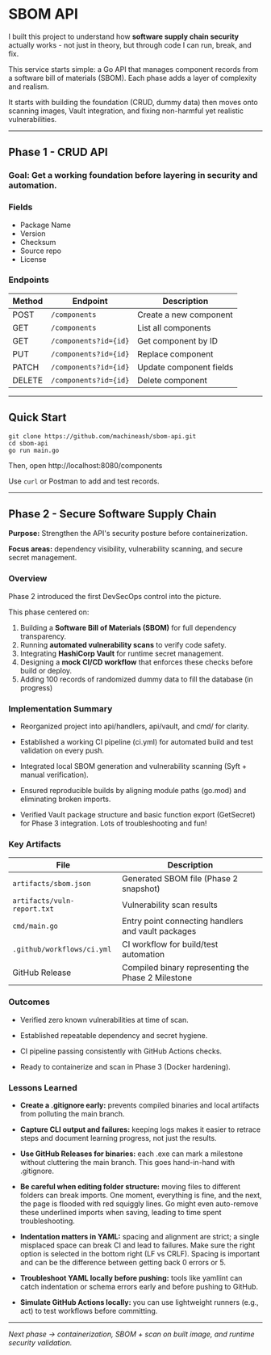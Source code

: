 # SBOM API

I built this project to understand how **software supply chain security** actually works - not just in theory, but through code I can run, break, and fix.

This service starts simple: a Go API that manages component records from a software bill of materials (SBOM). Each phase adds a layer of complexity and realism.

It starts with building the foundation (CRUD, dummy data) then moves onto scanning images, Vault integration, and fixing non-harmful yet realistic vulnerabilities.

---

## Phase 1 - CRUD API

### **Goal:** Get a working foundation before layering in security and automation. 

### Fields
- Package Name
- Version
- Checksum
- Source repo
- License

### Endpoints
| Method | Endpoint | Description |
|--------|-----------|--------------|
| POST | `/components` | Create a new component |
| GET | `/components` | List all components |
| GET | `/components?id={id}` | Get component by ID |
| PUT | `/components?id={id}` | Replace component |
| PATCH | `/components?id={id}` | Update component fields |
| DELETE | `/components?id={id}` | Delete component |

---

## Quick Start
```
git clone https://github.com/machineash/sbom-api.git
cd sbom-api
go run main.go
```
Then, open http://localhost:8080/components

Use ```curl``` or Postman to add and test records.

---

## Phase 2 - Secure Software Supply Chain

**Purpose:** Strengthen the API's security posture before containerization.

**Focus areas:** dependency visibility, vulnerability scanning, and secure secret management.

### Overview
Phase 2 introduced the first DevSecOps control into the picture.

This phase centered on:
1. Building a **Software Bill of Materials (SBOM)** for full dependency transparency.
2. Running **automated vulnerability scans** to verify code safety.
3. Integrating **HashiCorp Vault** for runtime secret management.
4. Designing a **mock CI/CD workflow** that enforces these checks before build or deploy.
5. Adding 100 records of randomized dummy data to fill the database (in progress)

### Implementation Summary
- Reorganized project into api/handlers, api/vault, and cmd/ for clarity.

- Established a working CI pipeline (ci.yml) for automated build and test validation on every push.

- Integrated local SBOM generation and vulnerability scanning (Syft + manual verification).

- Ensured reproducible builds by aligning module paths (go.mod) and eliminating broken imports.

- Verified Vault package structure and basic function export (GetSecret) for Phase 3 integration. Lots of troubleshooting and fun!

### Key Artifacts
| File | Description |
|------|---------------|
| `artifacts/sbom.json` | Generated SBOM file (Phase 2 snapshot) |
| `artifacts/vuln-report.txt` | Vulnerability scan results |
| `cmd/main.go` | Entry point connecting handlers and vault packages |
| `.github/workflows/ci.yml` | CI workflow for build/test automation |
| GitHub Release | Compiled binary representing the Phase 2 Milestone |


### Outcomes
- Verified zero known vulnerabilities at time of scan. 

- Established repeatable dependency and secret hygiene.

- CI pipeline passing consistently with GitHub Actions checks.

- Ready to containerize and scan in Phase 3 (Docker hardening).


### Lessons Learned 
- **Create a .gitignore early:** prevents compiled binaries and local artifacts from polluting the main branch.

- **Capture CLI output and failures:** keeping logs makes it easier to retrace steps and document learning progress, not just the results.

- **Use GitHub Releases for binaries:** each .exe can mark a milestone without cluttering the main branch. This goes hand-in-hand with .gitignore.

- **Be careful when editing folder structure:** moving files to different folders can break imports. One moment, everything is fine, and the next, the page is flooded with red squiggly lines. Go might even auto-remove these underlined imports when saving, leading to time spent troubleshooting.

- **Indentation matters in YAML:** spacing and alignment are strict; a single misplaced space can break CI and lead to failures. Make sure the right option is selected in the bottom right (LF vs CRLF). Spacing is important and can be the difference between getting back 0 errors or 5.

- **Troubleshoot YAML locally before pushing:** tools like yamllint can catch indentation or schema errors early and before pushing to GitHub. 

- **Simulate GitHub Actions locally:** you can use lightweight runners (e.g., act) to test workflows before committing. 

---

*Next phase -> containerization, SBOM + scan on built image, and runtime security validation.*

























